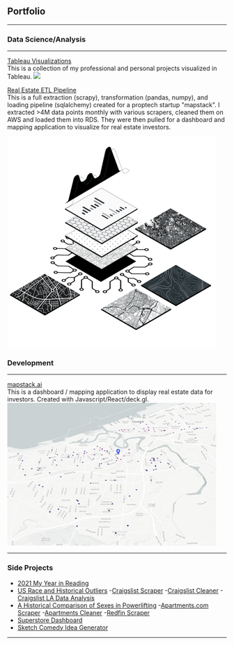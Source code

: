 ## Portfolio

---

### Data Science/Analysis 
---
[Tableau Visualizations](/viz_page)
<br>
This is a collection of my professional and personal projects visualized in Tableau.
<img src="images/viz2.png?raw=true"/>

[Real Estate ETL Pipeline](/mapstack_page)
<br>
This is a full extraction (scrapy), transformation (pandas, numpy), and loading pipeline (sqlalchemy) created for a proptech startup "mapstack". I extracted >4M data points monthly with various scrapers, cleaned them on AWS and loaded them into RDS. They were then pulled for a dashboard and mapping application to visualize for real estate investors.

<img src="images/panel-3.png?raw=true"/>

### Development 
---
[mapstack.ai](https://github.com/andrewshrout/mapstack-ai)
<br>
This is a dashboard / mapping application to display real estate data for investors. Created with Javascript/React/deck.gl.
<img src="images/map.png?raw=true"/>

---

### Side Projects
- [2021 My Year in Reading](https://public.tableau.com/app/profile/andrew.shrout/viz/WhatIReadin2021/Dashboard1)
- [US Race and Historical Outliers](https://public.tableau.com/app/profile/andrew.shrout/viz/RaceintheUSA/AMERICASDIVERSITYMIX)
-[Craigslist Scraper](https://github.com/andrewshrout/craig-scraper)
-[Craigslist Cleaner](https://github.com/andrewshrout/cleaners/blob/main/craig_cleaner.py)
-[Craigslist LA Data Analysis](https://github.com/andrewshrout/sample-explorations/blob/main/basic_la_analysis.ipynb)
- [A Historical Comparison of Sexes in Powerlifting](https://public.tableau.com/app/profile/andrew.shrout/viz/MaleandFemalePowerliftingAcrossTime/Dashboard1?publish=yes)
-[Apartments.com Scraper](https://github.com/andrewshrout/apartment-scraper)
-[Apartments Cleaner](https://github.com/andrewshrout/cleaners/blob/main/apartment_cleaner.py)
-[Redfin Scraper](https://github.com/andrewshrout/redfinspidertest/tree/main)
- [Superstore Dashboard](https://public.tableau.com/app/profile/andrew.shrout/viz/SuperstoreBusinessDashboard_16299113506100/Dashboard)
- [Sketch Comedy Idea Generator](https://github.com/andrewshrout/script-generator)
---


